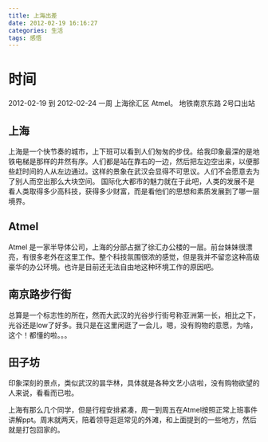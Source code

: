 ```yaml
---
title: 上海出差
date: 2012-02-19 16:16:27
categories: 生活
tags: 感悟
---
```


# 时间
2012-02-19 到 2012-02-24 一周
上海徐汇区 Atmel。 地铁南京东路 2号口出站

## 上海
上海是一个快节奏的城市，上下班可以看到人们匆匆的步伐。给我印象最深的是地铁电梯是那样的井然有序。人们都是站在靠右的一边，然后把左边空出来，以便那些赶时间的人从左边通过。这样的景象在武汉会显得不可思议。人们不会愿意去为了别人而空出那么大块空间。
	国际化大都市的魅力就在于此吧，人类的发展不是看人类取得多少高科技，获得多少财富，而是看他们的思想和素质发展到了哪一层境界。

## Atmel
Atmel 是一家半导体公司，上海的分部占据了徐汇办公楼的一层。前台妹妹很漂亮，有很多老外在这里工作。整个科技氛围很浓的感觉，但是我并不留恋这种高级豪华的办公环境。也许是目前还无法自由地这种环境工作的原因吧。
## 南京路步行街
总算是一个标志性的所在，然而大武汉的光谷步行街号称亚洲第一长，相比之下，光谷还是low了好多。我只是在这里闲逛了一会儿，嗯，没有购物的意愿，为啥，这个！都懂的啦。。。
## 田子坊
印象深刻的景点，类似武汉的昙华林，具体就是各种文艺小店啦，没有购物欲望的人来说，看看而已啦。


上海有那么几个同学，但是行程安排紧凑，周一到周五在Atmel按照正常上班事件讲解ppt。周末就两天，陪着领导逛逛常见的外滩，和上面提到的一些地方，然后就是打包回家的。